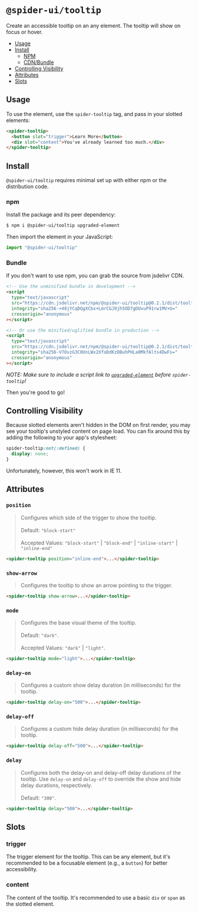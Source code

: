 # `@spider-ui/tooltip`

Create an accessible tooltip on an any element. The tooltip will show on focus or hover.

- [Usage](#usage)
- [Install](#install)
  - [NPM](#npm)
  - [CDN/Bundle](#cdn-bundle)
- [Controlling Visibility](#controlling-visibility)
- [Attributes](#attributes)
- [Slots](#slots)

## Usage

To use the element, use the `spider-tooltip` tag, and pass in your slotted elements:

```html
<spider-tooltip>
  <button slot="trigger">Learn More</button>
  <div slot="content">You've already learned too much.</div>
</spider-tooltip>
```

## Install

`@spider-ui/tooltip` requires minimal set up with either npm or the distribution code.

### npm

Install the package and its peer dependency:

```sh
$ npm i @spider-ui/tooltip upgraded-element
```

Then import the element in your JavaScript:

```js
import "@spider-ui/tooltip"
```

### Bundle

If you don't want to use npm, you can grab the source from jsdelivr CDN.

```html
<!-- Use the unminified bundle in development -->
<script
  type="text/javascript"
  src="https://cdn.jsdelivr.net/npm/@spider-ui/tooltip@0.2.1/dist/tooltip.js"
  integrity="sha256-+48jYCqDQgXCbx+LmrCGJ0jh5OD7gDUvuP91rw1MV+U="
  crossorigin="anonymous"
></script>

<!-- Or use the minified/uglified bundle in production -->
<script
  type="text/javascript"
  src="https://cdn.jsdelivr.net/npm/@spider-ui/tooltip@0.2.1/dist/tooltip.min.js"
  integrity="sha256-V7OvzG3C0UnLWx2XfoDdKzDBuhPHLa0MkfAlts4DwFs="
  crossorigin="anonymous"
></script>
```

_NOTE: Make sure to include a script link to [`upgraded-element`]() before `spider-tooltip`!_

Then you're good to go!

## Controlling Visibility

Because slotted elements aren't hidden in the DOM on first render, you may see your tooltip's unstyled content on page load. You can fix around this by adding the following to your app's stylesheet:

```css
spider-tooltip:not(:defined) {
  display: none;
}
```

Unfortunately, however, this won't work in IE 11.

## Attributes

### `position`

> Configures which side of the trigger to show the tooltip.<br/><br/>Default: `"block-start"`<br/><br/>Accepted Values: `"block-start"` | `"block-end"` | `"inline-start"` | `"inline-end"`

```html
<spider-tooltip position="inline-end">...</spider-tooltip>
```

### `show-arrow`

> Configures the tooltip to show an arrow pointing to the trigger.

```html
<spider-tooltip show-arrow>...</spider-tooltip>
```

### `mode`

> Configures the base visual theme of the tooltip.<br/><br/>Default: `"dark"`.<br/><br/>Accepted Values: `"dark"` | `"light"`.

```html
<spider-tooltip mode="light">...</spider-tooltip>
```

### `delay-on`

> Configures a custom show delay duration (in milliseconds) for the tooltip.

```html
<spider-tooltip delay-on="500">...</spider-tooltip>
```

### `delay-off`

> Configures a custom hide delay duration (in milliseconds) for the tooltip.

```html
<spider-tooltip delay-off="500">...</spider-tooltip>
```

### `delay`

> Configures both the delay-on and delay-off delay durations of the tooltip. Use `delay-on` and `delay-off` to override the show and hide delay durations, respectively.<br/><br/>Default: `"300"`.

```html
<spider-tooltip delay="500">...</spider-tooltip>
```

## Slots

### trigger

The trigger element for the tooltip. This can be any element, but it's recommended to be a focusable element (e.g., a `button`) for better accessibility.

### content

The content of the tooltip. It's recommended to use a basic `div` or `span` as the slotted element.
